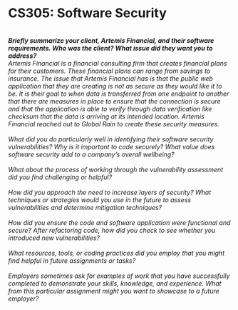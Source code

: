 # CS305: Software Security

<br> <b><i>Briefly summarize your client, Artemis Financial, and their software requirements. Who was the client? What issue did they want you to address? </b><i>
<br> Artemis Financial is a financial consulting firm that creates financial plans for their customers. These financial plans can range from savings to insurance. The issue that Artemis Financial has is that the public web application that they are creating is not as secure as they would like it to be. It is their goal to when data is transferred from one endpoint to another that there are measures in place to ensure that the connection is secure and that the application is able to verify through data verification like checksum that the data is arriving at its intended location. Artemis Financial reached out to Global Rain to create these security measures.
<br>
<br> What did you do particularly well in identifying their software security vulnerabilities? Why is it important to code securely? What value does software security add to a company’s overall wellbeing?
<br>
<br> What about the process of working through the vulnerability assessment did you find challenging or helpful?
<br>
<br> How did you approach the need to increase layers of security? What techniques or strategies would you use in the future to assess vulnerabilities and determine mitigation techniques?
<br>
<br> How did you ensure the code and software application were functional and secure? After refactoring code, how did you check to see whether you introduced new vulnerabilities?
<br>
<br> What resources, tools, or coding practices did you employ that you might find helpful in future assignments or tasks?
<br>
<br> Employers sometimes ask for examples of work that you have successfully completed to demonstrate your skills, knowledge, and experience. What from this particular assignment might you want to showcase to a future employer?
